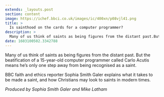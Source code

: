 ```yaml
--- 
extends: _layouts.post 
section: content 
image: https://ichef.bbci.co.uk/images/ic/400xn/p08vjl41.png 
title: > 
  Is sainthood on the cards for a computer programmer? 
description: > 
  Many of us think of saints as being figures from the distant past.But the beatification of a 15-year-old computer programmer called Carlo Acutis means he’s only one step away from being recognised as a saint.BBC faith and ethics reporter Sophia Smith Galer explains what it takes to be made a saint, and how Christians may look to saints in modern times.Produced by Sophia Smith Galer and Mike Latham 
date: 1603100502.3342788 
--- 
```

<div><p>Many of us think of saints as being figures from the distant past. But the beatification of a 15-year-old computer programmer called Carlo Acutis means he&#8217;s only one step away from being recognised as a saint.</p><p>BBC faith and ethics reporter Sophia Smith Galer explains what it takes to be made a saint, and how Christians may look to saints in modern times.</p><p><i class="css-po6dm6-ItalicText e5tfeyi1">Produced by Sophia Smith Galer and Mike Latham</i></p></div>